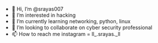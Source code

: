 - 👋 Hi, I’m @srayas007
- 👀 I’m interested in hacking
- 🌱 I’m currently learning networking, python, linux
- 💞️ I’m looking to collaborate on cyber security professional
- 📫 How to reach me instagram = ll_.srayas._ll

<!---
srayas007/srayas007 is a ✨ special ✨ repository because its `README.md` (this file) appears on your GitHub profile.
You can click the Preview link to take a look at your changes.
--->
